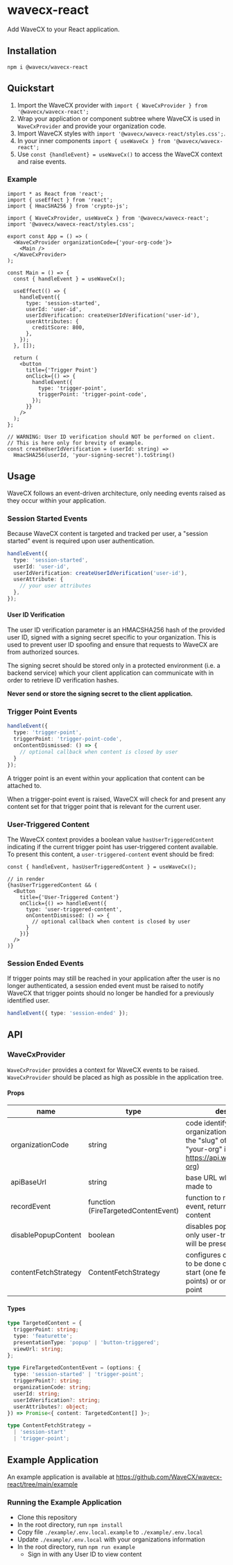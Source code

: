 # wavecx-react
Add WaveCX to your React application.

## Installation
`npm i @wavecx/wavecx-react`

## Quickstart
1. Import the WaveCX provider with `import { WaveCxProvider } from '@wavecx/wavecx-react';`
2. Wrap your application or component subtree where WaveCX is used in `WaveCxProvider` and provide your organization code.
3. Import WaveCX styles with `import '@wavecx/wavecx-react/styles.css';`.
4. In your inner components `import { useWaveCx } from '@wavecx/wavecx-react';`
5. Use `const {handleEvent} = useWaveCx()` to access the WaveCX context and raise events.

### Example
```tsx
import * as React from 'react';
import { useEffect } from 'react';
import { HmacSHA256 } from 'crypto-js';

import { WaveCxProvider, useWaveCx } from '@wavecx/wavecx-react';
import '@wavecx/wavecx-react/styles.css';

export const App = () => (
  <WaveCxProvider organizationCode={'your-org-code'}>
    <Main />
  </WaveCxProvider>
);

const Main = () => {
  const { handleEvent } = useWaveCx();

  useEffect(() => {
    handleEvent({
      type: 'session-started',
      userId: 'user-id',
      userIdVerification: createUserIdVerification('user-id'),
      userAttributes: {
        creditScore: 800,
      },
    });
  }, []);

  return (
    <button
      title={'Trigger Point'}
      onClick={() => {
        handleEvent({
          type: 'trigger-point',
          triggerPoint: 'trigger-point-code',
        });
      }}
    />
  );
};

// WARNING: User ID verification should NOT be performed on client.
// This is here only for brevity of example.
const createUserIdVerification = (userId: string) =>
  HmacSHA256(userId, 'your-signing-secret').toString()
```

## Usage
WaveCX follows an event-driven architecture, only needing events
raised as they occur within your application.

### Session Started Events
Because WaveCX content is targeted and tracked per user,
a "session started" event is required upon user authentication.

```ts
handleEvent({
  type: 'session-started',
  userId: 'user-id',
  userIdVerification: createUserIdVerification('user-id'),
  userAttribute: {
    // your user attributes
  },
});
```

#### User ID Verification
The user ID verification parameter is an HMACSHA256 hash of the
provided user ID, signed with a signing secret specific to your
organization. This is used to prevent user ID spoofing and
ensure that requests to WaveCX are from authorized sources.

The signing secret should be stored only in a protected environment
(i.e. a backend service) which your client application can
communicate with in order to retrieve ID verification hashes.

**Never send or store the signing secret to the client application.**

### Trigger Point Events

```ts
handleEvent({
  type: 'trigger-point',
  triggerPoint: 'trigger-point-code',
  onContentDismissed: () => {
    // optional callback when content is closed by user
  }
});
```

A trigger point is an event within your application
that content can be attached to.

When a trigger-point event is raised, WaveCX will check for and
present any content set for that trigger point that is relevant
for the current user.

### User-Triggered Content
The WaveCX context provides a boolean value `hasUserTriggeredContent`
indicating if the current trigger point has user-triggered
content available. To present this content, a `user-triggered-content`
event should be fired:

```tsx
const { handleEvent, hasUserTriggeredContent } = useWaveCx();

// in render
{hasUserTriggeredContent && (
  <Button
    title={'User-Triggered Content'}
    onClick={() => handleEvent({ 
      type: 'user-triggered-content',
      onContentDismissed: () => {
        // optional callback when content is closed by user
      }
    })}
  />
)}
```

### Session Ended Events
If trigger points may still be reached in your application
after the user is no longer authenticated, a session ended
event must be raised to notify WaveCX that trigger points
should no longer be handled for a previously identified user.

```ts
handleEvent({ type: 'session-ended' });
```

## API

### WaveCxProvider
`WaveCxProvider` provides a context for WaveCX events to be raised.
`WaveCxProvider` should be placed as high as possible in the
application tree.
#### Props
| name                 | type                                | description                                                                                                                     | required | default                                                         |
|----------------------|-------------------------------------|---------------------------------------------------------------------------------------------------------------------------------|----------|-----------------------------------------------------------------|
| organizationCode     | string                              | code identifying your organization in WaveCX (i.e. the "slug" of your API URL -- "your-org" in https://api.wavecx.com/your-org) | true     |                                                                 |
| apiBaseUrl           | string                              | base URL which API calls are made to                                                                                            | false    | https://api.wavecx.com                                          |
| recordEvent          | function (FireTargetedContentEvent) | function to record a raised event, returning relevant content                                                                   | false    | fireTargetedContentEventViaApi (makes real calls to WaveCX API) |
| disablePopupContent  | boolean                             | disables pop-up content; only user-triggered content will be presented                                                          | false    | false                                                           |
| contentFetchStrategy | ContentFetchStrategy                | configures content fetching to be done once at session start (one fetch for all trigger points) or once per trigger point       | false    | trigger-point                                                   |

#### Types
```ts
type TargetedContent = {
  triggerPoint: string;
  type: 'featurette';
  presentationType: 'popup' | 'button-triggered';
  viewUrl: string;
};

type FireTargetedContentEvent = (options: {
  type: 'session-started' | 'trigger-point';
  triggerPoint?: string;
  organizationCode: string;
  userId: string;
  userIdVerification?: string;
  userAttributes?: object;
}) => Promise<{ content: TargetedContent[] }>;

type ContentFetchStrategy =
  | 'session-start'
  | 'trigger-point';
```

## Example Application
An example application is available at https://github.com/WaveCX/wavecx-react/tree/main/example

### Running the Example Application
- Clone this repository
- In the root directory, run `npm install`
- Copy file `./example/.env.local.example` to `./example/.env.local`
- Update `./example/.env.local` with your organizations information
- In the root directory, run `npm run example`
  - Sign in with any User ID to view content